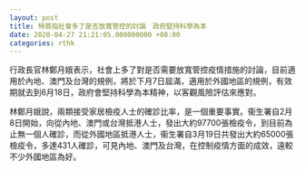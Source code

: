 ```yaml
---
layout: post
title: 特首指社會多了是否放寬管控的討論　政府堅持科學為本
date: 2020-04-27 21:21:05.000000000 +08:00
categories: rthk
---
```


行政長官林鄭月娥表示，社會上多了對是否需要放寬管控疫情措施的討論，目前適用於內地、澳門及台灣的規例，將於下月7日屆滿，適用於外國地區的規例，有效期就去到6月18日，政府會堅持科學為本精神，以客觀風險評估來應對。

林鄭月娥說，兩類接受家居檢疫人士的確診比率，是一個重要事實。衞生署自2月8日開始，向從內地、澳門或台灣抵港人士，發出大約97700張檢疫令，到目前為止無一個人確診，而從外國地區抵港人士，衞生署自3月19日共發出大約65000張檢疫令，多達431人確診，可見內地、澳門及台灣，在控制疫情方面的成效，遠較不少外國地區為好。
